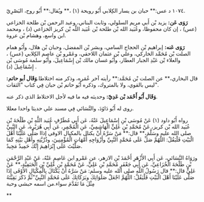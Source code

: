 ١٠٧٤ د عس:** حبان بن يسار الكِلابي أَبُو رويحة (١) ،** ويُقال:** أَبُو روح، البَصْرِيّ.

**رَوَى عَن:** يزيد بْن أَبي مريم السلولي، وثابت البناني، وعبد الرحمن بْن طلحة الخزاعي (عس) ، إن كان محفوظا، وعُبَيد الله بْن طلحة بْن عُبَيد اللَّه بْن كريز الخزاعي (د) ، ومحمد ابن واسع، وهشام بْن عروة.

**رَوَى عَنه:** إبراهيم بْن الحجاج السامي، وبشر بْن المفضل، وحبان بْن هلال، وأَبُو همام الصلت بْن مُحَمَّد الخاركي، وعلي بْن عثمان اللاحقي، وعَمْرو بْن عاصم الكِلابي (عس) ، والعلاء بْن عَبْدِ الجبار العطار، وأَبُو غسان مالك بْن إِسْمَاعِيلَ، وأَبُو سلمة مُوسَى بْن إِسْمَاعِيلَ (د) .

قال البخاري،** عن الصلت بْن مُحَمَّد:** رأيته آخر عُمَره، وذكر منه اختلاطا.**وَقَال أبو حاتم:** ليس بالقوي، ولا بالمتروك، وذكره أَبُو حاتم بْن حبان فِي كتاب "الثقات".

**وَقَال أَبُو أَحْمَد بْن عَدِيّ:** وحديثه فيه ما فيه لأجل الاختلاط الذي ذكر عنه.

روى له أَبُو دَاوُدَ، والنَّسَائي فِي مسند علي حديثا واحدا معللا.

رواه أَبُو داود (١) عَنْ مُوسَى بْنِ إِسْمَاعِيلَ عَنْهُ، عَن أَبِي مُطَرِّفٍ عُبَيد اللَّهِ بْنِ طَلْحَةَ بْن عُبَيد الله بْن كريز، عَنْ مُحَمَّدِ بْنِ عَلِيٍّ الْهَاشِمِيِّ، عَنِ الْمُجْمِرِ، عَن أَبِي هُرَيْرة، عَنِ النَّبِيِّ صلى الله عليه وسَلَّمَ،** قال:** مَنْ سَرَّهُ أَنْ يكتال بالمكيال الاوفى إذاا صَلَّى عَلَيْنَا أَهْلَ الْبَيْتِ فَلْيَقُلْ: اللَّهُمَّ صَلِّ عَلَى مُحَمَّدٍ النَّبِيِّ وأَزْوَاجِهِ أُمَّهَاتِ الْمُؤْمِنِينَ، وذُرِّيَّتِهِ وأَهْلِ بَيْتِهِ كَمَا صَلَّيْتَ عَلَى إِبْرَاهِيمَ إِنَّكَ حَمِيدٌ مَجِيدٌ.

ورَوَاهُ النَّسَائي، عَن أَبِي الأَزْهَرِ أَحْمَدَ بْنِ الازهر، عن عَمْرو ابن عَاصِمٍ عَنْهُ، عَنْ عَبْدِ الرَّحْمَنِ بْنِ طَلْحَةَ الْخُزَاعِيِّ، عَن أَبِي جَعْفَرٍ مُحَمَّدِ بْنِ عَلِيٍّ، عَنْ مُحَمَّدِ بْنِ عَلِيِّ بْنِ الْحَنَفِيَّةِ،** عَنْ عَلِيٍّ قال:** قال رَسُولُ اللَّهِ صلى الله عليه وسلم: مَنْ سَرَّهُ أَنْ يَكْتَالَ بِالْمِكْيَالِ الأَوْفَى إِذَا صَلَّى عَلَيْنَا أَهْلَ الْبَيْتِ فَلْيَقُلْ: اللَّهُمَّ اجْعَلْ صَلَوَاتِكَ وبَرَكَاتِكَ عَلَى مُحَمَّدٍ النَّبِيِّ"ثُمَّ ذَكَرَ بَقِيَّتَهُ مِثْلَ مَا تَقَدَّمَ سواء.من اسمه حبشي وحبة

**